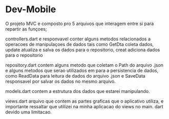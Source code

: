 # Dev-Mobile

O projeto MVC e composto pro 5 arquivos que interagem entre si para repartir as funçoes;

controllers.dart e responvavel conter alguns metodos relacionados a operacoes de manipulaçoes de dados tais como 
GetDta coleta dados, update atualiza e salva os dados para o repositorio, creat adiciona dados para o repositorio

repository.dart contem alguns metodo que coletam o Path do arquivo .json e alguns metodos que serao utilizados em 
para a persistencia de dados, como ReadData para leitura de dados do arquivo .json e SaveData responsavel por salvar os dados no mesmo arquivo. 

models.dart contem a estrutura dos dados que estarei manipulando. 

views.dart arquivo que contem as partes graficas que o aplicativo utiliza, e importante ressaltar que utilizei na minha aplicacao do views no main. dart devido uma limitacao. 

